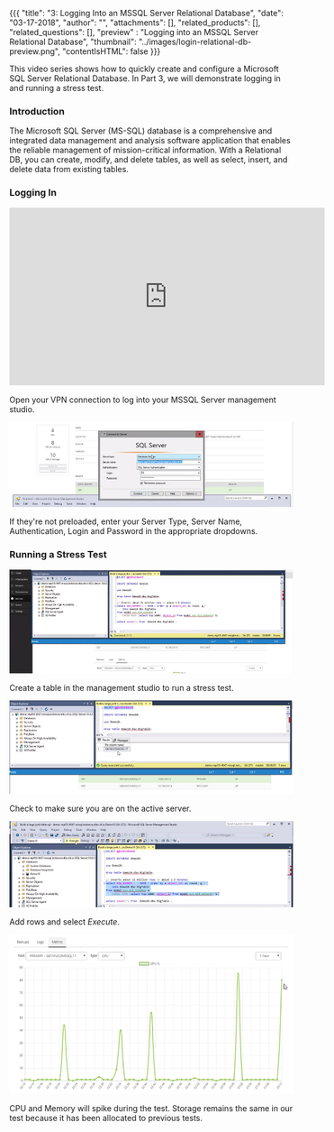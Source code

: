 {{{
  "title": "3: Logging Into an MSSQL Server Relational Database",
  "date": "03-17-2018",
  "author": "",
  "attachments": [],
  "related_products": [],
  "related_questions": [],
  "preview" : "Logging into an MSSQL Server Relational Database",
  "thumbnail": "../images/login-relational-db-preview.png",
  "contentIsHTML": false
}}}

This video series shows how to quickly create and configure a Microsoft SQL Server Relational Database. In Part 3, we will demonstrate logging in and running a stress test.

### Introduction

The Microsoft SQL Server (MS-SQL) database is a comprehensive and integrated data management and analysis software application that enables the reliable management of mission-critical information. With a Relational DB, you can create, modify, and delete tables, as well as select, insert, and delete data from existing tables.

### Logging In

<iframe width="560" height="315" src="https://player.vimeo.com/video/255620675" frameborder="0" allowfullscreen></iframe>

Open your VPN connection to log into your MSSQL Server management studio.

![RDBS Logging](../images/rdbs/logging.png)

If they're not preloaded, enter your Server Type, Server Name, Authentication, Login and Password in the appropriate dropdowns.

### Running a Stress Test

![RDBS Stress](../images/rdbs/stress1.png)

Create a table in the management studio to run a stress test.

![RDBS Stress](../images/rdbs/stress2.png)

Check to make sure you are on the active server.

![RDBS Stress](../images/rdbs/stress3.png)

Add rows and select *Execute*.

![RDBS Stress](../images/rdbs/stress4.png)

CPU and Memory will spike during the test. Storage remains the same in our test because it has been allocated to previous tests.

